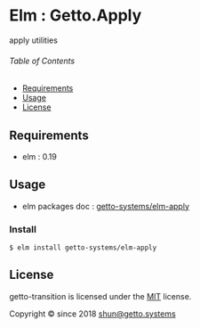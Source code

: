 # Elm : Getto.Apply

apply utilities


###### Table of Contents

- [Requirements](#requirements)
- [Usage](#usage)
- [License](#license)

## Requirements

- elm : 0.19


## Usage

- elm packages doc : [getto-systems/elm-apply](https://package.elm-lang.org/packages/getto-systems/elm-apply/latest/)

### Install

```
$ elm install getto-systems/elm-apply
```


## License

getto-transition is licensed under the [MIT](LICENSE) license.

Copyright &copy; since 2018 shun@getto.systems
